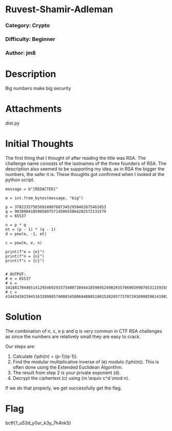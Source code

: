 # Ruvest-Shamir-Adleman
### Category: Crypto
### Difficulty: Beginner
### Author: jm8

# Description

Big numbers make big security

# Attachments

dist.py

# Initial Thoughts

The first thing that I thought of after reading the title was RSA. The challenge name consists of the lastnames of the three founders of RSA.
The description also seemed to be supporting my idea, as in RSA the bigger the numbers, the safer it is.
These thoughts got confirmed when I looked at the python script.

	message = b"[REDACTED]"

	m = int.from_bytes(message, "big")

	p = 3782335750369249076873452958462875461053
	q = 9038904185905897571450655864282572131579
	e = 65537

	n = p * q
	et = (p - 1) * (q - 1)
	d = pow(e, -1, et)

	c = pow(m, e, n)

	print(f"e = {e}")
	print(f"n = {n}")
	print(f"c = {c}")


	# OUTPUT:
	# e = 65537
	# n = 34188170446514129546929337540073894418598952490293570690399076531159358605892687
	# c = 414434392594516328988574008345806048885100152020577370739169085961419826266692

# Solution

The combination of n, c, e p and q is very common in CTF RSA challenges as since the numbers are relatively small they are easy to crack.

Our steps are:

1. Calculate \(\phi(n) = (p-1)(q-1)\).
2. Find the modular multiplicative inverse of \(e\) modulo \(\phi(n)\). This is often done using the Extended Euclidean Algorithm.
3. The result from step 2 is your private exponent \(d\).
4. Decrypt the ciphertext \(c\) using \(m \equiv c^d \mod n\).



If we do that properly, we get successfully get the flag.

# Flag

bctf{1_u53d_y0ur_k3y_7h4nk5}
